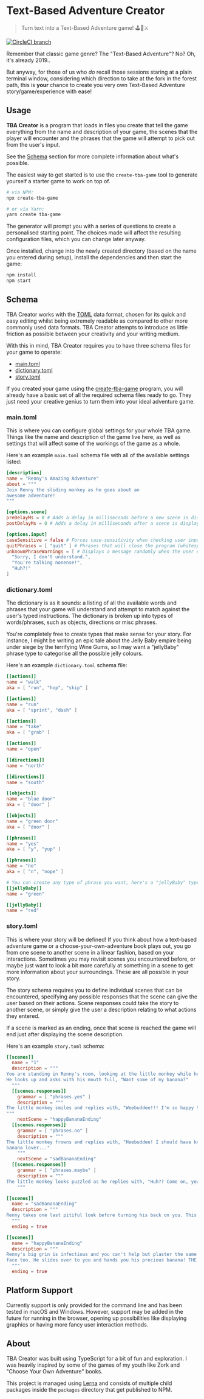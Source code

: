 # Text-Based Adventure Creator

> Turn text into a Text-Based Adventure game! 🕹🎲⚔

[![CircleCI branch](https://img.shields.io/circleci/project/github/AaronLeoCooper/tba-creator/master.svg?style=flat-square)](https://circleci.com/gh/AaronLeoCooper/tba-creator/tree/master)

Remember that classic game genre? The "Text-Based Adventure"? No? Oh, it's already 2019..

But anyway, for those of us who *do* recall those sessions staring at a plain terminal window,
considering which direction to take at the fork in the forest path, this is **your** chance to
create you very own Text-Based Adventure story/game/experience with ease!

## Usage

**TBA Creator** is a program that loads in files you create that tell the game everything from
the name and description of your game, the scenes that the player will encounter and the phrases
that the game will attempt to pick out from the user's input.

See the [Schema](#Schema) section for more complete information about what's possible.

The easiest way to get started is to use the `create-tba-game` tool to generate yourself a starter
game to work on top of.

```bash
# via NPM:
npx create-tba-game

# or via Yarn:
yarn create tba-game
```

The generator will prompt you with a series of questions to create a personalised starting point.
The choices made will affect the resulting configuration files, which you can change later anyway.

Once installed, change into the newly created directory (based on the name you entered during
setup), install the dependencies and then start the game:

```bash
npm install
npm start
```

## Schema

TBA Creator works with the [TOML](https://github.com/toml-lang/toml) data format, chosen for
its quick and easy editing whilst being extremely readable as compared to other more commonly
used data formats. TBA Creator attempts to introduce as little friction as possible between your
creativity and your writing medium.

With this in mind, TBA Creator requires you to have three schema files for your game to operate:

- [main.toml](#main.toml)
- [dictionary.toml](#dictionary.toml)
- [story.toml](#story.toml)

If you created your game using the [create-tba-game](#Usage) program, you will already have a basic
set of all the required schema files ready to go. They just need your creative genius to turn them
into your ideal adventure game.

### main.toml

This is where you can configure global settings for your whole TBA game. Things like the name and
description of the game live here, as well as settings that will affect some of the workings of
the game as a whole.

Here's an example `main.toml` schema file with all of the available settings listed:

```toml
[description]
name = "Renny's Amazing Adventure"
about = """
Join Renny the sliding monkey as he goes about an
awesome adventure!
"""

[options.scene]
preDelayMs = 0 # Adds a delay in milliseconds before a new scene is displayed
postDelayMs = 0 # Adds a delay in milliseconds after a scene is displayed (before allowing input)

[options.input]
caseSensitive = false # Forces case-sensitivity when checking user input
quitPhrases = [ "quit" ] # Phrases that will close the program (whitespace is ignored)
unknownPhraseWarnings = [ # Displays a message randomly when the user enters an unknown phrase
  "Sorry, I don't understand.",
  "You're talking nonense!",
  "Huh?!"
]
```

### dictionary.toml

The dictionary is as it sounds: a listing of all the available words and phrases that your game
will understand and attempt to match against the user's typed instructions. The dictionary is
broken up into types of words/phrases, such as objects, directions or misc phrases.

You're completely free to create types that make sense for your story. For instance, I might be
writing an epic tale about the Jelly Baby empire being under siege by the terrifying Wine
Gums, so I may want a "jellyBaby" phrase type to categorise all the possible jelly colours.

Here's an example `dictionary.toml` schema file:

```toml
[[actions]]
name = "walk"
aka = [ "run", "hop", "skip" ]

[[actions]]
name = "run"
aka = [ "sprint", "dash" ]

[[actions]]
name = "take"
aka = [ "grab" ]

[[actions]]
name = "open"

[[directions]]
name = "north"

[[directions]]
name = "south"

[[objects]]
name = "blue door"
aka = [ "door" ]

[[objects]]
name = "green door"
aka = [ "door" ]

[[phrases]]
name = "yes"
aka = [ "y", "yup" ]

[[phrases]]
name = "no"
aka = [ "n", "nope" ]

# You can create any type of phrase you want, here's a "jellyBaby" type...
[[jellyBaby]]
name = "green"

[[jellyBaby]]
name = "red"
```

### story.toml

This is where your story will be defined! If you think about how a text-based adventure game or
a choose-your-own-adventure book plays out, you go from one scene to another scene in a linear
fashion, based on your interactions. Sometimes you may revisit scenes you encountered before,
or maybe just want to look a bit more carefully at something in a scene to get more information
about your surroundings. These are all possible in your story.

The story schema requires you to define individual scenes that can be encountered, specifying
any possible responses that the scene can give the user based on their actions. Scene responses
could take the story to another scene, or simply give the user a description relating to what
actions they entered.

If a scene is marked as an ending, once that scene is reached the game will end just after
displaying the scene description.

Here's an example `story.toml` schema:

```toml
[[scenes]]
  name = "1"
  description = """
You are standing in Renny's room, looking at the little monkey while he eats his banana.
He looks up and asks with his mouth full, "Want some of my banana?"
  """
  [[scenes.responses]]
    grammar = [ "phrases.yes" ]
    description = """
The little monkey smiles and replies with, "Weebuddee!!! I'm so happy that you also love bananas!"
"""
    nextScene = "happyBananaEnding"
  [[scenes.responses]]
    grammar = [ "phrases.no" ]
    description = """
The little monkey frowns and replies with, "Heebuddee! I should have known you weren't a true
banana lover..." 
    """
    nextScene = "sadBananaEnding"
  [[scenes.responses]]
    grammar = [ "phrases.maybe" ]
    description = """
The little monkey looks puzzled as he replies with, "Huh?? Come on, you must have an opinion!"
    """

[[scenes]]
  name = "sadBananaEnding"
  description = """
Renny takes one last pitiful look before turning his back on you. This is where your journey ends!
  """
  ending = true

[[scenes]]
  name = "happyBananaEnding"
  description = """
Renny's big grin is infectious and you can't help but plaster the same cheeky smile on your own
face too. He slides over to you and hands you his precious banana! THE END!
  """
  ending = true
```

## Platform Support

Currently support is only provided for the command line and has been tested in macOS and Windows.
However, support may be added in the future for running in the browser, opening up possibilities
like displaying graphics or having more fancy user interaction methods.

## About

TBA Creator was built using TypeScript for a bit of fun and exploration. I was heavily inspired
by some of the games of my youth like Zork and "Choose Your Own Adventure" books.

This project is managed using [Lerna](https://github.com/lerna/lerna) and consists of multiple
child packages inside the `packages` directory that get published to NPM.

